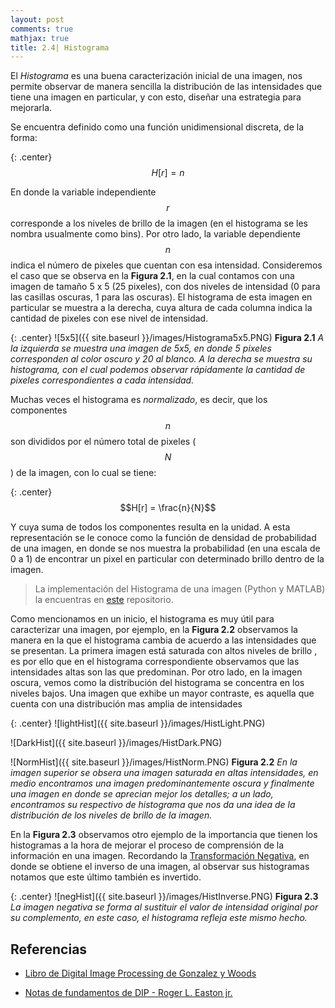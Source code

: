 ```yaml
---
layout: post
comments: true
mathjax: true
title: 2.4| Histograma 
---
```


El _Histograma_ es una buena caracterización inicial de una imagen, nos permite observar de manera sencilla la distribución de las intensidades que tiene una imagen en particular, y con esto, diseñar una estrategia para mejorarla.

Se encuentra definido como una función unidimensional discreta, de la forma:

{: .center}
$$H[r] = n$$

En donde la variable independiente $$r$$ corresponde a los niveles de brillo de la imagen (en el histograma se les nombra usualmente como bins). Por otro lado, la variable dependiente $$n$$ indica el número de pixeles que cuentan con esa intensidad. Consideremos el caso que se observa en la __Figura 2.1__, en la cual contamos con una imagen de tamaño 5 x 5 (25 pixeles), con dos niveles de intensidad (0 para las casillas oscuras, 1 para las oscuras). El histograma de esta imagen en particular se muestra a la derecha, cuya altura de cada columna indica la cantidad de pixeles con ese nivel de intensidad.

{: .center}
![5x5]({{ site.baseurl }}/images/Histograma5x5.PNG)
__Figura 2.1__ _A la izquierda se muestra una imagen de 5x5, en donde 5 pixeles corresponden al color oscuro y 20 al blanco. A la derecha se muestra su histograma, con el cual podemos observar rápidamente la cantidad de pixeles correspondientes a cada intensidad._

Muchas veces el histograma es _normalizado_, es decir, que los componentes $$n$$ son divididos por el número total de pixeles ($$N$$) de la imagen, con lo cual se tiene:

{: .center}
$$H[r] = \frac{n}{N}$$

Y cuya suma de todos los componentes resulta en la unidad. A esta representación se le conoce como la función de densidad de probabilidad de una imagen, en donde se nos muestra la probabilidad (en una escala de 0 a 1) de encontrar un pixel en particular con determinado brillo dentro de la imagen.

> La implementación del Histograma de una imagen  (Python y MATLAB) la encuentras en [este](https://github.com/BryanMed/Procesamiento-de-imagen/tree/master/2.5%20Histograma) repositorio.

Como mencionamos en un inicio, el histograma es muy útil para caracterizar una imagen, por ejemplo, en la __Figura 2.2__ observamos la manera en la que el histograma cambia de acuerdo a las intensidades que se presentan. La primera imagen está saturada con altos niveles de brillo , es por ello que en el histograma correspondiente observamos que las intensidades altas son las que predominan. Por otro lado, en la imagen oscura, vemos como la distribución del histograma se concentra en los niveles bajos. Una imagen que exhibe un mayor contraste, es aquella que cuenta con una distribución mas amplia de intensidades

{: .center}
![lightHist]({{ site.baseurl }}/images/HistLight.PNG)

![DarkHist]({{ site.baseurl }}/images/HistDark.PNG)

![NormHist]({{ site.baseurl }}/images/HistNorm.PNG)
__Figura 2.2__ _En la imagen superior se obsera una imagen saturada en altas intensidades, en medio encontramos una imagen predominantemente oscura y finalmente una imagen en donde se aprecian mejor los detalles; a un lado, encontramos su respectivo de histograma que nos da una idea de la distribución de los niveles de brillo de la imagen._

En la __Figura 2.3__ observamos otro ejemplo de la importancia que tienen los histogramas a la hora de mejorar el proceso de comprensión de la información en una imagen. Recordando la [Transformación Negativa](https://bryanmed.github.io/ImagenNegativa/), en donde se obtiene el inverso de una imagen, al observar sus histogramas notamos que este último también es invertido. 

{: .center}
![negHist]({{ site.baseurl }}/images/HistInverse.PNG)
__Figura 2.3__ _La imagen negativa se forma al sustituir el valor de intensidad original por su complemento, en este caso, el histograma refleja este mismo hecho._

## Referencias
* [Libro de Digital Image Processing de Gonzalez y Woods](https://www.amazon.com/Digital-Image-Processing-Rafael-Gonzalez/dp/0133356728)

* [Notas de fundamentos de DIP - Roger L. Easton jr.](https://www.cis.rit.edu/class/simg361/Notes_11222010.pdf)




